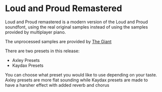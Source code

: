 # Loud and Proud Remastered
Loud and Proud remastered is a modern version of the Loud and Proud soundfont, using the real original samples instead of using the samples provided by multiplayer piano.

The unprocessed samples are provided by [The Giant](https://www.native-instruments.com/en/products/komplete/keys/the-giant/)

There are two presets in this release:
- Axley Presets
- Kaydax Presets

You can choose what preset you would like to use depending on your taste. Axley presets are more flat sounding while Kaydax presets are made to have a harsher effect with added reverb and chorus

